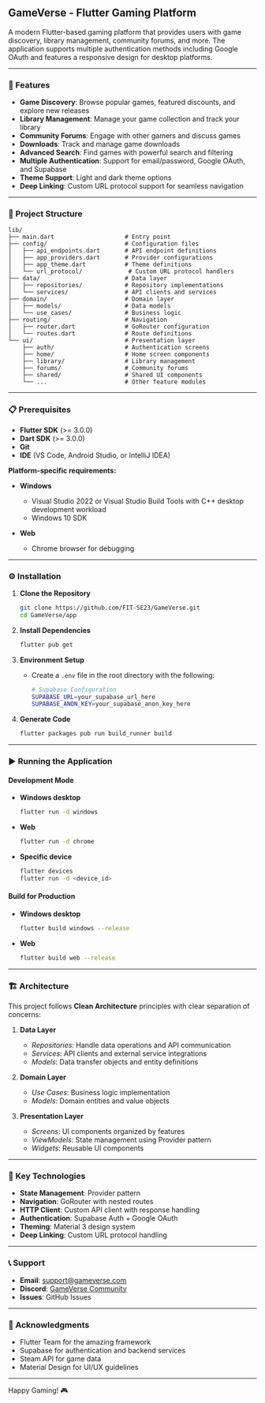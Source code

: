 ## GameVerse - Flutter Gaming Platform

A modern Flutter-based gaming platform that provides users with game discovery, library management, community forums, and more. The application supports multiple authentication methods including Google OAuth and features a responsive design for desktop platforms.

---

### 🚀 Features

* **Game Discovery**: Browse popular games, featured discounts, and explore new releases
* **Library Management**: Manage your game collection and track your library
* **Community Forums**: Engage with other gamers and discuss games
* **Downloads**: Track and manage game downloads
* **Advanced Search**: Find games with powerful search and filtering
* **Multiple Authentication**: Support for email/password, Google OAuth, and Supabase
* **Theme Support**: Light and dark theme options
* **Deep Linking**: Custom URL protocol support for seamless navigation

---

### 📂 Project Structure

```
lib/
├── main.dart                    # Entry point
├── config/                      # Configuration files
│   ├── api_endpoints.dart       # API endpoint definitions
│   ├── app_providers.dart       # Provider configurations
│   ├── app_theme.dart           # Theme definitions
│   └── url_protocol/             # Custom URL protocol handlers
├── data/                        # Data layer
│   ├── repositories/            # Repository implementations
│   └── services/                # API clients and services
├── domain/                      # Domain layer
│   ├── models/                  # Data models
│   └── use_cases/               # Business logic
├── routing/                     # Navigation
│   ├── router.dart              # GoRouter configuration
│   └── routes.dart              # Route definitions
└── ui/                          # Presentation layer
    ├── auth/                    # Authentication screens
    ├── home/                    # Home screen components
    ├── library/                 # Library management
    ├── forums/                  # Community forums
    ├── shared/                  # Shared UI components
    └── ...                      # Other feature modules
```

---

### 📋 Prerequisites

* **Flutter SDK** (>= 3.0.0)
* **Dart SDK** (>= 3.0.0)
* **Git**
* **IDE** (VS Code, Android Studio, or IntelliJ IDEA)

**Platform-specific requirements:**

* **Windows**

  * Visual Studio 2022 or Visual Studio Build Tools with C++ desktop development workload
  * Windows 10 SDK
* **Web**

  * Chrome browser for debugging

---

### ⚙️ Installation

1. **Clone the Repository**

   ```bash
   git clone https://github.com/FIT-SE23/GameVerse.git
   cd GameVerse/app
   ```

2. **Install Dependencies**

   ```bash
   flutter pub get
   ```

3. **Environment Setup**

   * Create a `.env` file in the root directory with the following:

     ```bash
     # Supabase Configuration
     SUPABASE_URL=your_supabase_url_here
     SUPABASE_ANON_KEY=your_supabase_anon_key_here
     ```

4. **Generate Code**

   ```bash
   flutter packages pub run build_runner build
   ```

---

### ▶️ Running the Application

#### Development Mode

* **Windows desktop**

  ```bash
  flutter run -d windows
  ```
* **Web**

  ```bash
  flutter run -d chrome
  ```
* **Specific device**

  ```bash
  flutter devices
  flutter run -d <device_id>
  ```

#### Build for Production

* **Windows desktop**

  ```bash
  flutter build windows --release
  ```
* **Web**

  ```bash
  flutter build web --release
  ```

---

### 🏗 Architecture

This project follows **Clean Architecture** principles with clear separation of concerns:

1. **Data Layer**

   * *Repositories*: Handle data operations and API communication
   * *Services*: API clients and external service integrations
   * *Models*: Data transfer objects and entity definitions

2. **Domain Layer**

   * *Use Cases*: Business logic implementation
   * *Models*: Domain entities and value objects

3. **Presentation Layer**

   * *Screens*: UI components organized by features
   * *ViewModels*: State management using Provider pattern
   * *Widgets*: Reusable UI components

---

### 🔧 Key Technologies

* **State Management**: Provider pattern
* **Navigation**: GoRouter with nested routes
* **HTTP Client**: Custom API client with response handling
* **Authentication**: Supabase Auth + Google OAuth
* **Theming**: Material 3 design system
* **Deep Linking**: Custom URL protocol handling

---

### 📞 Support

* **Email**: [support@gameverse.com](mailto:support@gameverse.com)
* **Discord**: [GameVerse Community](https://discord.gg/GameVerse)
* **Issues**: GitHub Issues

---

### 🙏 Acknowledgments

* Flutter Team for the amazing framework
* Supabase for authentication and backend services
* Steam API for game data
* Material Design for UI/UX guidelines

---

Happy Gaming! 🎮
